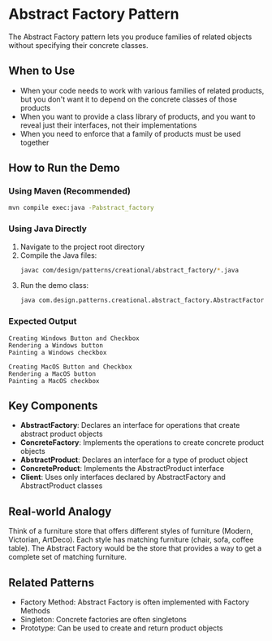 # Abstract Factory Pattern

The Abstract Factory pattern lets you produce families of related objects without specifying their concrete classes.

## When to Use
- When your code needs to work with various families of related products, but you don't want it to depend on the concrete classes of those products
- When you want to provide a class library of products, and you want to reveal just their interfaces, not their implementations
- When you need to enforce that a family of products must be used together

## How to Run the Demo

### Using Maven (Recommended)
```bash
mvn compile exec:java -Pabstract_factory
```

### Using Java Directly
1. Navigate to the project root directory
2. Compile the Java files:
   ```bash
   javac com/design/patterns/creational/abstract_factory/*.java
   ```
3. Run the demo class:
   ```bash
   java com.design.patterns.creational.abstract_factory.AbstractFactoryDemo
   ```

### Expected Output
```
Creating Windows Button and Checkbox
Rendering a Windows button
Painting a Windows checkbox

Creating MacOS Button and Checkbox
Rendering a MacOS button
Painting a MacOS checkbox
```

## Key Components
- **AbstractFactory**: Declares an interface for operations that create abstract product objects
- **ConcreteFactory**: Implements the operations to create concrete product objects
- **AbstractProduct**: Declares an interface for a type of product object
- **ConcreteProduct**: Implements the AbstractProduct interface
- **Client**: Uses only interfaces declared by AbstractFactory and AbstractProduct classes

## Real-world Analogy
Think of a furniture store that offers different styles of furniture (Modern, Victorian, ArtDeco). Each style has matching furniture (chair, sofa, coffee table). The Abstract Factory would be the store that provides a way to get a complete set of matching furniture.

## Related Patterns
- Factory Method: Abstract Factory is often implemented with Factory Methods
- Singleton: Concrete factories are often singletons
- Prototype: Can be used to create and return product objects
